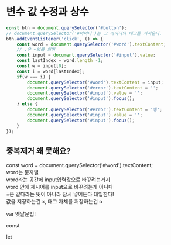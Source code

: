 # 변수 값 수정과 상수

```javascript
const btn = document.querySelector('#button');
// document.querySelector('#아이디')는 그 아이디의 태그를 가져온다.
btn.addEventListener('click', () => {
    const word = document.querySelector('#word').textContent;
    // .은 ~의를 의미
    const input = document.querySelector('#input').value;
    const lastIndex = word.length -1;
    const w = input[0];
    const i = word[lastIndex];
    if(w === i) {
        document.querySelector('#word').textContent = input;
        document.querySelector('#error').textContent = '';
        document.querySelector('#input').value = '';
        document.querySelector('#input').focus();
    } else {
        document.querySelector('#error').textContent = '땡';
        document.querySelector('#input').value = '';
        document.querySelector('#input').focus();
    }
});
```

## 중복제거 왜 못해요?

const word = document.querySelector\('\#word'\).textContent;  
word는 문자열  
word라는 공간에 input입력값으로 바꾸려는거지  
word 안에 제시어를 input으로 바꾸려는게 아니다  
=은 같다라는 뜻이 아니라 잠시 넣어둔다 대입한다!  
값을 저장하는건 x, 태그 자체를 저장하는건 o

var 옛날문법!

const

let

